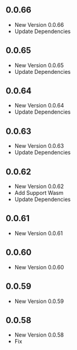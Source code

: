 ## 0.0.66

- New Version 0.0.66
- Update Dependencies
## 0.0.65

- New Version 0.0.65
- Update Dependencies
## 0.0.64

- New Version 0.0.64
- Update Dependencies
## 0.0.63

- New Version 0.0.63
- Update Dependencies
## 0.0.62

- New Version 0.0.62
- Add Support Wasm
- Update Dependencies
## 0.0.61

- New Version 0.0.61


## 0.0.60

- New Version 0.0.60


## 0.0.59

- New Version 0.0.59


## 0.0.58

- New Version 0.0.58
- Fix